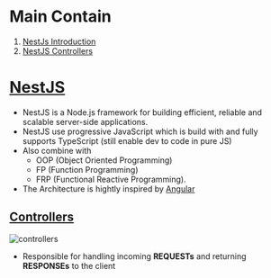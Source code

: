# Main Contain
1. [NestJs Introduction](https://github.com/IT-nhan326/startToLearnNestJS#nestjs)
2. [NestJS Controllers](https://github.com/IT-nhan326/startToLearnNestJS/blob/main/README.md#controllers)


# [NestJS](https://nestjs.com/)
  * NestJS is a Node.js framework for building efficient, reliable and scalable server-side applications.
  * NestJS use progressive JavaScript which is build with and fully supports TypeScript (still enable dev to code in pure JS)
  * Also combine with 
    * OOP (Object Oriented Programming)
    * FP (Function Programming)
    * FRP (Functional Reactive Programming).
  * The Architecture is hightly inspired by [Angular](https://angular.io/)

## [Controllers](https://docs.nestjs.com/controllers)
![controllers](https://docs.nestjs.com/assets/Controllers_1.png)
- Responsible for handling incoming **REQUESTs** and returning **RESPONSEs** to the client


